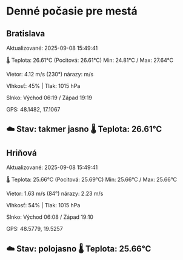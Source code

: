 ﻿# Denné počasie pre mestá

## Bratislava
Aktualizované: 2025-09-08 15:49:41

🌡️ Teplota: 26.61°C 
(Pocitová: 26.61°C)
Min: 24.81°C / Max: 27.64°C

Vietor: 4.12 m/s    (230°) 
nárazy:  m/s

Vlhkosť: 45% | Tlak: 1015 hPa

Slnko: Východ 06:19 / Západ 19:19

GPS: 48.1482, 17.1067

☁️ Stav: takmer jasno        🌡️ Teplota: 26.61°C
---

## Hriňová
Aktualizované: 2025-09-08 15:49:41

🌡️ Teplota: 25.66°C 
(Pocitová: 25.69°C)
Min: 25.66°C / Max: 25.66°C

Vietor: 1.63 m/s (84°)
nárazy: 2.23 m/s

Vlhkosť: 54% | Tlak: 1015 hPa

Slnko: Východ 06:08 / Západ 19:10

GPS: 48.5779, 19.5257

☁️ Stav: polojasno        🌡️ Teplota: 25.66°C
---
